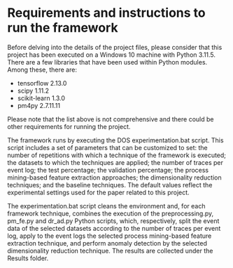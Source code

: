 # Requirements and instructions to run the framework

Before delving into the details of the project files, please consider that this project has been executed on a Windows 10 machine with Python 3.11.5. There are a few libraries that have been used within Python modules. Among these, there are:

- tensorflow 2.13.0
- scipy 1.11.2
- scikit-learn 1.3.0
- pm4py 2.7.11.11

Please note that the list above is not comprehensive and there could be other requirements for running the project.

The framework runs by executing the DOS experimentation.bat script. This script includes a set of parameters that can be customized to set: the number of repetitions with which a technique of the framework is executed; the datasets to which the techniques are applied; the number of traces per event log; the test percentage; the validation percentage; the process mining-based feature extraction approaches; the dimensionality reduction techniques; and the baseline techniques. The default values reflect the experimental settings used for the paper related to this project. 

The experimentation.bat script cleans the environment and, for each framework technique, combines the execution of the preprocessing.py, pm_fe.py and dr_ad.py Python scripts, which, respectively, split the event data of the selected datasets according to the number of traces per event log, apply to the event logs the selected process mining-based feature extraction technique, and perform anomaly detection by the selected dimensionality reduction technique. The results are collected under the Results folder.
